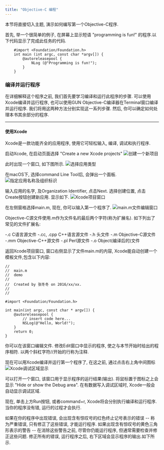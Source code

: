 ```yaml
---
title: "Objective-C 编程"
---
```


本节将直接切入主题, 演示如何编写第一个Objective-C程序.

首先, 举一个很简单的例子, 在屏幕上显示短语 "programming is fun!" 的程序.以下代码显示了完成此任务的代码.
```
	#import <Foundation/Foundation.h>
	int main (int argc, const char *argv[]) {
		@autoreleasepool {
			NLog (@"Programming is fun!");
		}
	}
```

### 编译并运行程序

在详细解释这个程序之前, 我们首先要学习编译和运行此程序的步骤. 可以使用Xcode编译并运行程序, 也可以使用GUN Objective-C编译器在Terminal窗口编译并运行程序. 我们将用这两种方法分别实现这一系列步骤. 然后, 你可以确定如何处理本书其余部分的程序.

	
***

#### 使用Xcode
Xcode是一款功能齐全的应用程序, 使用它可轻松输入, 编译, 调试和执行程序. 

启动Xcode, 在启动页面选择 "Create a new Xcode projects"
![创建一个新项目](../assets/images/demoImage/02-demo01.png)

此时出现一个窗口, 如下图所示.
![选择应用类型](../assets/images/demoImage/02-demo02.png)

在macOS下, 选择command Line Tool后, 会弹出一个面板.
![指定应用名称及组织标识](../assets/images/demoImage/02-demo03.png)

输入应用的名字, 及Organization Identifier, 点击Next. 选择创建位置, 点击Create按钮创建新应用. 显示如下.
![Xcode项目窗口](../assets/images/demoImage/02-demo04.png)

在左侧窗格选择main.m, 现在, 你可以输入第一个程序了.
![main.m文件编辑窗口](../assets/images/demoImage/02-demo05.png)

Objective-C源文件使用.m作为文件名的最后两个字符(称为扩展名). 如下列出了常见的文件扩展名:

-.c C语言源文件
-.cc, .cpp C++语言源文件
-.h 头文件
-.m Objective-C源文件
-.mm Objective-C++源文件
-.pl Perl源文件
-.o Object(编译后的)文件

返回Xcode项目窗口, 窗口右侧显示了文件main.m的内容, Xcode能自动创建一个模板文件,包含以下内容:
```
//
//  main.m
//  demo
//
//  Created by 张冬冬 on 2016/xx/xx.
//
//

#import <Foundation/Foundation.h>

int main(int argc, const char * argv[]) {
    @autoreleasepool {
        // insert code here...
        NSLog(@"Hello, World!");
    }
    return 0;
}
```

你可以在该窗口编辑文件. 修改Edit窗口中显示的程序, 使之与本节开始时给出的程序相符. 以两个斜杠字符//开始的行称为注释.

现在可以用Xcode编译并运行第一个程序了, 在这之前, 通过点击右上角中间图标
![Xcode调试区域显示](../assets/images/demoImage/02-demo06.png)

可以打开一个窗口, 该窗口用于显示程序的运行结果(输出). 将鼠标置于图标之上会显示 "Hide or show the Debug area". 在有数据写入调试区域时, Xcode一般会自动显示调试区域.

现在, 单击上方Run按钮, 或者command+r, Xcode将会分别执行编译和运行程序. 当你的程序没有错, 运行的过程才会执行.

如果在你的程序中出现错误, 会出现含有惊叹号的红色终止记号表示的错误 -- 称为严重错误, 只有修正了这些错误, 才能运行程序. 如果出现含有惊叹号的黄色三角形表示的警告 -- 在消除这些警告之前, 尽管你仍能运行程序, 但通常需要检查并修正这些问题. 修正所有的错误, 
运行程序之后, 右下区域会显示程序的输出.如下所示.